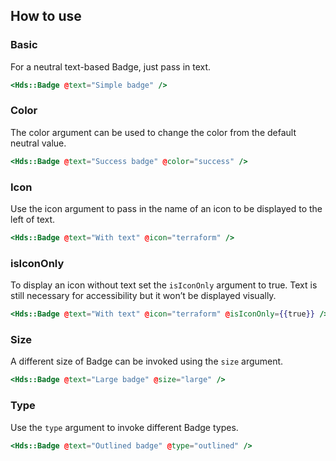## How to use

### Basic

For a neutral text-based Badge, just pass in text.

```handlebars
<Hds::Badge @text="Simple badge" />
```

### Color

The color argument can be used to change the color from the default neutral value.

```handlebars
<Hds::Badge @text="Success badge" @color="success" />
```

### Icon

Use the icon argument to pass in the name of an icon to be displayed to the left of text.

```handlebars
<Hds::Badge @text="With text" @icon="terraform" />
```

### isIconOnly

To display an icon without text set the `isIconOnly` argument to true. Text is still necessary for accessibility but it won’t be displayed visually.

```handlebars
<Hds::Badge @text="With text" @icon="terraform" @isIconOnly={{true}} />
```

### Size

A different size of Badge can be invoked using the `size` argument.

```handlebars
<Hds::Badge @text="Large badge" @size="large" />
```

### Type

Use the `type` argument to invoke different Badge types.

```handlebars
<Hds::Badge @text="Outlined badge" @type="outlined" />
```

